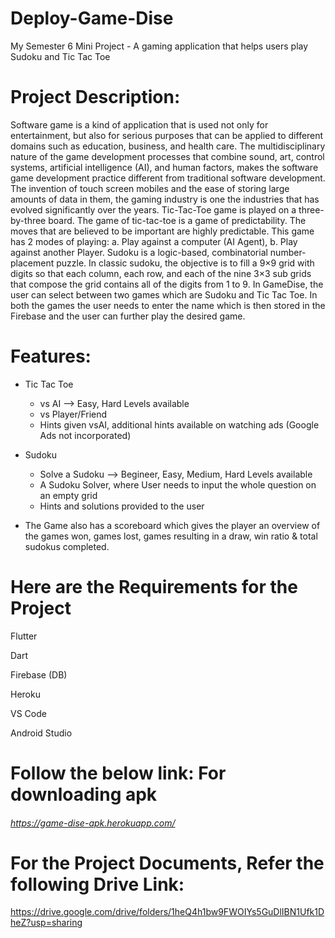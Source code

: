 # Deploy-Game-Dise

My Semester 6 Mini Project - A gaming application that helps users play Sudoku and Tic Tac Toe

# Project Description:
Software game is a kind of application that is used not only for entertainment, but also for serious purposes that can be applied to different domains such as education, business, and health care. The multidisciplinary nature of the game development processes that combine sound, art, control systems, artificial intelligence (AI), and human factors, makes the software game development practice different from traditional software development. The invention of touch screen mobiles and the ease of storing large amounts of data in them, the gaming industry is one the industries that has evolved significantly over the years. Tic-Tac-Toe game is played on a three-by-three board. The game of tic-tac-toe is a game of predictability. The moves that are believed to be important are highly predictable. This game has 2 modes of playing: a. Play against a computer (AI Agent), b. Play against another Player. Sudoku is a logic-based, combinatorial number-placement puzzle. In classic sudoku, the objective is to fill a 9×9 grid with digits so that each column, each row, and each of the nine 3×3 sub grids that compose the grid contains all of the digits from 1 to 9. In GameDise, the user can select between two games which are Sudoku and Tic Tac Toe. In both the games the user needs to enter the name which is then stored in the Firebase and the user can further play the desired game.


# Features:

* Tic Tac Toe
  * vs AI --> Easy, Hard Levels available
  * vs Player/Friend
  * Hints given vsAI, additional hints available on watching ads (Google Ads not incorporated) 

* Sudoku
  * Solve a Sudoku --> Begineer, Easy, Medium, Hard Levels available
  * A Sudoku Solver, where User needs to input the whole question on an empty grid
  * Hints and solutions provided to the user

* The Game also has a scoreboard which gives the player an overview of the games won, games lost, games resulting in a draw, win ratio & total sudokus completed.

# Here are the Requirements for the Project
Flutter

Dart

Firebase (DB)

Heroku

VS Code

Android Studio


# Follow the below link: For downloading apk
###### https://game-dise-apk.herokuapp.com/

# For the Project Documents, Refer the following Drive Link:
https://drive.google.com/drive/folders/1heQ4h1bw9FWOIYs5GuDlIBN1Ufk1DheZ?usp=sharing
